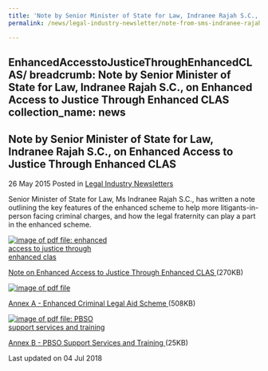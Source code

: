 ```yaml
---
title: 'Note by Senior Minister of State for Law, Indranee Rajah S.C., on Enhanced Access to Justice Through Enhanced CLAS'
permalink: /news/legal-industry-newsletter/note-from-sms-indranee-rajah/

---
```

EnhancedAccesstoJusticeThroughEnhancedCLAS/
breadcrumb: Note by Senior Minister of State for Law, Indranee Rajah S.C., on Enhanced Access to Justice Through Enhanced CLAS
collection_name: news
---

<style>
  .image {width: 200px;}
  .image img {max-width: 100%;}
</style>

Note by Senior Minister of State for Law, Indranee Rajah S.C., on Enhanced Access to Justice Through Enhanced CLAS
---

26 May 2015 Posted in [Legal Industry Newsletters](/news/legal-industry-newsletters/)

Senior Minister of State for Law, Ms Indranee Rajah S.C., has written a note outlining the key features of the enhanced scheme to help more litigants-in-person facing criminal charges, and how the legal fraternity can play a part in the enhanced scheme.

<div class="image">
  <a href="/files/NotebySMSonEnhancedCLAS.pdf"><img src="/images/1530696547468.jpg" alt="image of pdf file: enhanced access to justice through enhanced clas"></a>
</div>

<a href="/files/NotebySMSonEnhancedCLAS.pdf">Note on Enhanced Access to Justice Through Enhanced CLAS </a>(270KB)


<div class="image">
  <a href="/files/2AnnexA.pdf"><img src="/images/2432612122627.jpg" alt="image of pdf file "></a>
</div>

<a href="/files/2AnnexA.pdf">Annex A - Enhanced Criminal Legal Aid Scheme </a>(508KB)

<div class="image">
  <a href="/files/3AnnexBv2.pdf"><img src="/images/3432612717969.jpg" alt="image of pdf file: PBSO support services and training"></a>
</div>

<a href="/files/3AnnexBv2.pdf">Annex B - PBSO Support Services and Training </a>(25KB)

<p class="right-side-updated">Last updated on 04 Jul 2018</p>
